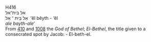 <body>
  <p>H416<br>  אל בּית־אל  <br> אֵל בֵּיתּ  ־ אֵל  ‎  ‘êl bêyth  - ‘êl  <br><i>ale</i> <i>bayth-ale‘ </i><br>From <a href="h0410.htm">410</a> and <a href="h1008.htm">1008</a>  the <i>God</i> <i>of</i> <i>Bethel</i>; <i>El-Bethel</i>, the title given to a consecrated spot by Jacob: - El-beth-el.<br></p>
 </body>